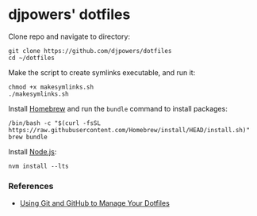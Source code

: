# djpowers' dotfiles

Clone repo and navigate to directory:

```shell
git clone https://github.com/djpowers/dotfiles
cd ~/dotfiles
```

Make the script to create symlinks executable, and run it:

```shell
chmod +x makesymlinks.sh
./makesymlinks.sh
```

Install [Homebrew](https://brew.sh/) and run the `bundle` command to install packages:

```shell
/bin/bash -c "$(curl -fsSL https://raw.githubusercontent.com/Homebrew/install/HEAD/install.sh)"
brew bundle
```

Install [Node.js](https://nodejs.org/en/):

```shell
nvm install --lts
```

### References

- [Using Git and GitHub to Manage Your Dotfiles](http://blog.smalleycreative.com/tutorials/using-git-and-github-to-manage-your-dotfiles/)
